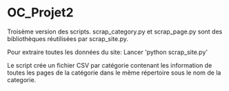 # OC_Projet2

Troisème version des scripts.
scrap_category.py et scrap_page.py sont des bibliothèques réutilisées par scrap_site.py.

Pour extraire toutes les données du site:
Lancer 'python scrap_site.py'


Le script crée un fichier CSV  par catégorie contenant les information de toutes les pages de la catégorie dans le même répertoire sous le nom de la categorie.
